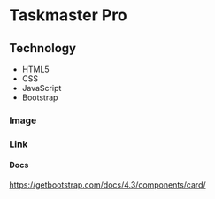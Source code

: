 # Taskmaster Pro




## Technology

* HTML5
* CSS
* JavaScript
* Bootstrap


### Image


### Link



#### Docs

https://getbootstrap.com/docs/4.3/components/card/ 